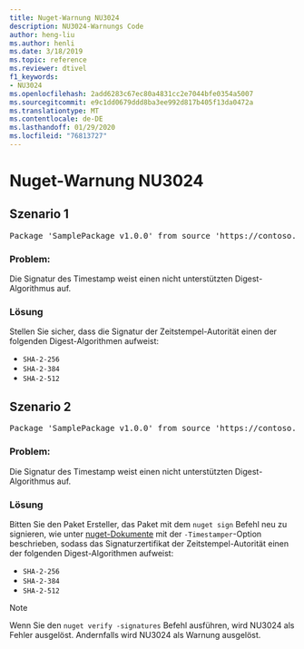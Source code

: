 ```yaml
---
title: Nuget-Warnung NU3024
description: NU3024-Warnungs Code
author: heng-liu
ms.author: henli
ms.date: 3/18/2019
ms.topic: reference
ms.reviewer: dtivel
f1_keywords:
- NU3024
ms.openlocfilehash: 2add6283c67ec80a4831cc2e7044bfe0354a5007
ms.sourcegitcommit: e9c1dd0679ddd8ba3ee992d817b405f13da0472a
ms.translationtype: MT
ms.contentlocale: de-DE
ms.lasthandoff: 01/29/2020
ms.locfileid: "76813727"
---
```

# <a name="nuget-warning-nu3024"></a>Nuget-Warnung NU3024

## <a name="scenario-1"></a>Szenario 1

<pre>Package 'SamplePackage v1.0.0' from source 'https://contoso.com/index.json': The timestamp signature has an unsupported digest algorithm. The following algorithms are supported: : SHA-2-256, SHA-2-384, SHA-2-512.</pre>

### <a name="issue"></a>Problem:

Die Signatur des Timestamp weist einen nicht unterstützten Digest-Algorithmus auf.


### <a name="solution"></a>Lösung

Stellen Sie sicher, dass die Signatur der Zeitstempel-Autorität einen der folgenden Digest-Algorithmen aufweist: 
* `SHA-2-256`
* `SHA-2-384`
* `SHA-2-512`



## <a name="scenario-2"></a>Szenario 2

<pre>Package 'SamplePackage v1.0.0' from source 'https://contoso.com/index.json': The primary signature's timestamp signature has an unsupported digest algorithm.</pre>

### <a name="issue"></a>Problem:

Die Signatur des Timestamp weist einen nicht unterstützten Digest-Algorithmus auf.


### <a name="solution"></a>Lösung

Bitten Sie den Paket Ersteller, das Paket mit dem `nuget sign` Befehl neu zu signieren, wie unter [nuget-Dokumente](../../create-packages/sign-a-package.md) mit der `-Timestamper`-Option beschrieben, sodass das Signaturzertifikat der Zeitstempel-Autorität einen der folgenden Digest-Algorithmen aufweist:
* `SHA-2-256`
* `SHA-2-384`
* `SHA-2-512`


> [!Note]
> Wenn Sie den `nuget verify -signatures` Befehl ausführen, wird NU3024 als Fehler ausgelöst. Andernfalls wird NU3024 als Warnung ausgelöst.
